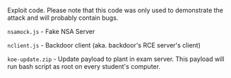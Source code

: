 Exploit code.
Please note that this code was only used to demonstrate the attack and will probably contain bugs.

`nsamock.js` - Fake NSA Server

`nclient.js` - Backdoor client (aka. backdoor's RCE server's client)

`koe-update.zip` - Update payload to plant in exam server. This payload will run bash script as root on every student's computer.
